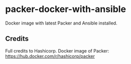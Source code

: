 # packer-docker-with-ansible
Docker image with latest Packer and Ansible installed.

## Credits
Full credits to Hashicorp. Docker image of Packer: https://hub.docker.com/r/hashicorp/packer
